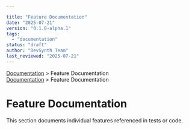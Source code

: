```yaml
---

title: "Feature Documentation"
date: "2025-07-21"
version: "0.1.0-alpha.1"
tags:
  - "documentation"
status: "draft"
author: "DevSynth Team"
last_reviewed: "2025-07-21"
---
```

<div class="breadcrumbs">
<a href="../index.md">Documentation</a> &gt; Feature Documentation
</div>

<div class="breadcrumbs">
<a href="../index.md">Documentation</a> &gt; Feature Documentation
</div>

# Feature Documentation

This section documents individual features referenced in tests or code.
